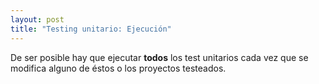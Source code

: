 ```yaml
---
layout: post
title: "Testing unitario: Ejecución"
---
```

De ser posible hay que ejecutar **todos** los test unitarios cada vez que se modifica alguno de éstos o los proyectos testeados. 